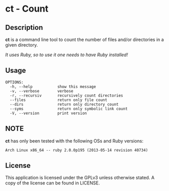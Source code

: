 ct - Count
==========

Description
-----------

<strong>ct</strong> is a command line tool to count the number of files and/or
directories in a given directory.

<em>It uses Ruby, so to use it one needs to have Ruby installed!</em>

Usage
-----

    OPTIONS:
      -h, --help           show this message
      -v, --verbose        verbose
      -r, --recursiv       recursively count directories
      --files              return only file count
      --dirs               return only directory count
      --syms               return only symbolic link count
      -V, --version        print version

NOTE
----

<strong>ct</strong> has only been tested with the following OSs and Ruby
versions:

    Arch Linux x86_64 -- ruby 2.0.0p195 (2013-05-14 revision 40734)


License
-------

This application is licensed under the GPLv3 unless otherwise stated. A copy of
the license can be found in LICENSE.
